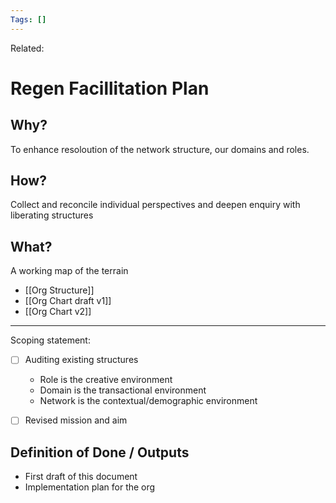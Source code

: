 ```yaml
---
Tags: []
---
```

Related: 
# Regen Facillitation Plan

## Why?
To enhance resoloution of the network structure, our domains and roles.

## How?
Collect and reconcile individual perspectives and deepen enquiry with liberating structures

## What?
A working map of the terrain
- [[Org Structure]]
- [[Org Chart draft v1]]
- [[Org Chart v2]]

---

Scoping statement:
- [ ] Auditing existing structures
	- Role is the creative environment
	- Domain is the transactional environment
	- Network is the contextual/demographic environment
- [ ] Revised mission and aim


## Definition of Done / Outputs
- First draft of this document
- Implementation plan for the org
